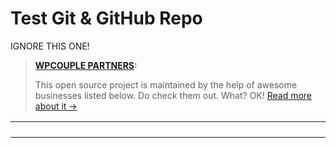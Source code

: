 # Test Git & GitHub Repo

IGNORE THIS ONE!

> <strong><a href="https://WPCouple.com/partners">WPCOUPLE PARTNERS</a>:</strong>
    <p>This open source project is maintained by the help of awesome businesses listed below. Do check them out. What? OK! <a href="https://WPCouple.com/partners">Read more about it →</a></p>

<table width='100%'>
    <tr>
        <td width="225"><a href="https://AhmadAwais.com/"><img src="http://on.ahmda.ws/mu6W/c" alt="" /></a></td>
        <td width="225"><a href="https://AhmadAwais.com/"><img src="http://on.ahmda.ws/mtiU/c" alt="" /></a></td>
        <td width="225"><a href="https://AhmadAwais.com/"><img src="http://on.ahmda.ws/mtn0/c" alt="" /></a></td>
        <td width="225"><a href="https://AhmadAwais.com/"><img src="http://on.ahmda.ws/mu9F/c" alt="" /></a></td>
    </tr>
    <tr>
        <td width="225"><a href="https://AhmadAwais.com/"><img src="http://on.ahmda.ws/mtiS/c" alt="" /></a></td>
        <td width="225"><a href="https://AhmadAwais.com/"><img src="http://on.ahmda.ws/mtqR/c" alt="" /></a></td>
        <td width="225"><a href="https://AhmadAwais.com/"><img src="http://on.ahmda.ws/mtoD/c" alt="" /></a></td>
        <td width="225"><a href="https://AhmadAwais.com/"><img src="http://on.ahmda.ws/mtqw/c" alt="" /></a></td>
    </tr>
    <tr>
        <td width="225"><a href="https://AhmadAwais.com/"><img src="http://on.ahmda.ws/mu7e/c" alt="" /></a></td>
        <td width="225"><a href="https://AhmadAwais.com/"><img src="http://on.ahmda.ws/mtrs/c" alt="" /></a></td>
        <td width="225"><a href="https://AhmadAwais.com/"><img src="http://on.ahmda.ws/mu9A/c" alt="" /></a></td>
        <td width="225"><a href="https://AhmadAwais.com/"><img src="http://on.ahmda.ws/mu4x/c" alt="" /></a></td>
    </tr>
    <tr>
        <td width="225"><a href="https://AhmadAwais.com/"><img src="http://on.ahmda.ws/mu8p/c" alt="" /></a></td>
        <td width="225"><a href="https://AhmadAwais.com/"><img src="http://on.ahmda.ws/mtyS/c" alt="" /></a></td>
    </tr>
</table>
